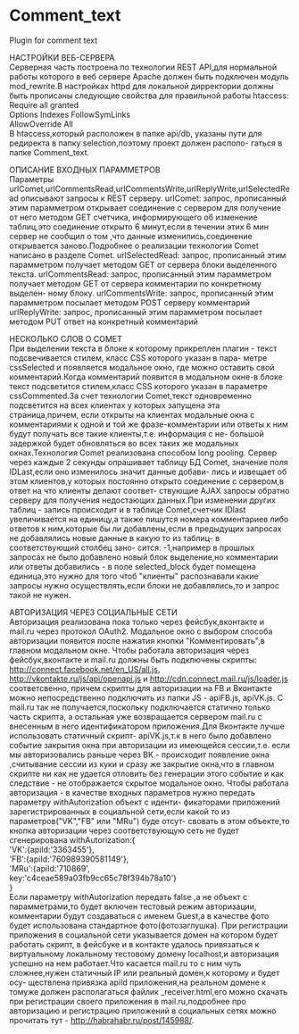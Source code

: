 Comment_text
============

Plugin for comment text

НАСТРОЙКИ ВЕБ-СЕРВЕРА<br>
Серверная часть построена по технологии REST API,для нормальной работы которого в веб сервере Apache должен быть 
подключен модуль mod_rewrite.В настройках httpd для локальной дирректории должны быть прописаны следующие свойства для 
правильной работы htaccess:<br>
  Require all granted<br>
  Options Indexes FollowSymLinks<br>
  AllowOverride All<br>
В htaccess,который расположен в папке api/db, указаны пути для редиректа в папку selection,поэтому проект должен располо-
гаться в папке Comment_text.

ОПИСАНИЕ ВХОДНЫХ ПАРАММЕТРОВ<br>
Параметры urlComet,urlCommentsRead,urlCommentsWrite,urlReplyWrite,urlSelectedRead описывают запросы к REST серверу.
urlComet: запрос, прописанный этим парамметром открывает соединение с сервером для получение от него методом GET счетчика,
информирующего об изменение таблиц,это соединение открыто 6 минут,если в течении этих 6 мин сервер не сообщил о том ,что 
данные изменились,соединение открывается заново.Подробнее о реализации технологии Comet написано в разделе Comet.
urlSelectedRead: запрос, прописанный этим парамметром получает методом GET от сервера блоки выделенного текста.
urlCommentsRead: запрос, прописанный этим парамметром получает методом GET от сервера комментарии по конкретному выделен-
ному блоку.
urlCommentsWrite: запрос, прописанный этим парамметром посылает методом POST серверу комментарий
urlReplyWrite: запрос, прописанный этим парамметром посылает методом PUT ответ на конкретный комментарий

НЕСКОЛЬКО СЛОВ О COMET<br>
При выделении текста в блоке к которому прикреплен плагин - текст подсвечивается стилем, класс CSS которого указан в пара-
метре cssSelected и появляется модальное окно, где можно оставить свой комментарий.Когда комментарий появится в модальном
окне-в блоке текст подсветится стилем,класс CSS которого указан в параметре cssCommented.За счет технологии Comet,текст 
одновременно подсветится на всех клиентах у которых запущена эта страница,причем, если открыты на клиентах модальные окна 
с комментариями к одной и той же фразе-комментарии или ответы к ним будут получать все такие клиенты,т.е. информация с не-
большой задержкой будет обновляться во всех таких же модальных окнах.Технология Comet реализована способом long pooling.
Сервер через каждые 2 секунды опрашивает таблицу БД Comet, значение поля IDLast,если оно изменилось значит данные добави-
лись и извещает об этом клиентов,у которых постоянно открыто соединение с сервером,в ответ на что клиенты делают соответ-
ствующие AJAX запросы обратно серверу для получения недостающих данных.При изменении других таблиц - запись происходит и
в таблице Comet,счетчик IDlast увеличивается на единицу,а также пишутся номера комментариев либо ответов к ним,которые бы
ли добавлены,если в предыдущих запросах не добавлялись новые данные в какую то из таблиц- в соответствующий столбец зано-
сится:  -1,например в прошлых запросах не было добавлено новый блок выделение,но комментарии или ответы добавились - в 
поле selected_block будет помещена единица,это нужно для того чтоб "клиенты" распознавали какие 
запросы нужно осуществлять,если блоки не добавлялись,то и запрос такой не нужен.

АВТОРИЗАЦИЯ ЧЕРЕЗ СОЦИАЛЬНЫЕ СЕТИ<br>
Авторизация реализована пока только через фейсбук,вконтакте и mail.ru через протокол OAuth2.
Модальное окно с выбором способа авторизации появится после нажатия кнопки "Комментировать",в главном модальном окне.
Чтобы работала авторизация через фейсбук,вконтакте и mail.ru должны быть подключены скрипты:
http://connect.facebook.net/en_US/all.js, http://vkontakte.ru/js/api/openapi.js и http://cdn.connect.mail.ru/js/loader.js
соответсвенно, причем скрипты для авторизации на FB и Вконтакте можно непосредственно подключить из папки JS - apiFB.js, 
apiVK.js. С mail.ru так не получается,поскольку подключается статично только часть скрипта, а остальная уже возвращается 
сервером mail.ru с внесенным в него идентификатором приложения.Для Вконтакте лучше использовать статичный скрипт-
apiVK.js,т.к в него было добавлено событие закрытия окна при авторизации из имеющейся сессии,т.е. если мы авторизовались 
раньше через ВК - происходит появление окна ,считывание сессии из куки и сразу же закрытие окна,что в главном скрипте ни
как не удается отловить без генерации этого событие и как следствие - не отображается скрытое модальное окно.
Чтобы работала авторизация - в качестве входных параметров нужно передать параметру withAutorization объект с иденти-
фикаторами приложений зарегистрированных в социальной сети,если какой то из параметров("VK","FB" или "MRu") буде отсут-
свовать в этом объекте,то кнопка авторизации через соответствующую сеть не будет сгенерирована
withAutorization:{<br>
					'VK':{apiId:'3363455'},<br>
					'FB':{apiId:'760989390581149'},<br>
					'MRu':{apiId:'710869',<br>
						  key:'c4ceae589a03fb9cc65c78f394b78a10'}<br>
				}<br>
Если параметру withAutorization передать false ,а не объект с парамметрами,то будет включен тестовый режим авторизации,
комментарии будут создаваться с именем Guest,а в качестве фото будет использована стандартное фото(фотозаглушка).
При регистрации приложения в социальной сети указывается домен на котором будет работать скрипт,
в фейсбуке и в контакте удалось привязаться к виртуальному локальному тестовому домену localhost,и авторизация успешно 
на нем работает.Что касается mail.ru то с ним чуть сложнее,нужен статичный IP или реальный домен,к которому и будет осу-
ществлена привязка apiId приложения,на реальном домене к томуже должен располагаться файлик _receiver.html,его можно 
скачать при регистрации своего приложения в mail.ru,подробнее про авторизацию и регистрацию приложений в социальных сетях 
можно прочитать тут - http://habrahabr.ru/post/145988/.
